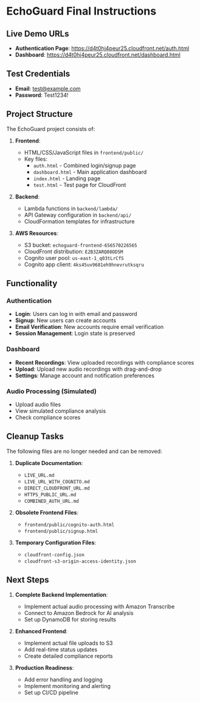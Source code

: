 # EchoGuard Final Instructions

## Live Demo URLs

- **Authentication Page**: https://d4t0hj4peur25.cloudfront.net/auth.html
- **Dashboard**: https://d4t0hj4peur25.cloudfront.net/dashboard.html

## Test Credentials

- **Email**: test@example.com
- **Password**: Test1234!

## Project Structure

The EchoGuard project consists of:

1. **Frontend**:
   - HTML/CSS/JavaScript files in `frontend/public/`
   - Key files:
     - `auth.html` - Combined login/signup page
     - `dashboard.html` - Main application dashboard
     - `index.html` - Landing page
     - `test.html` - Test page for CloudFront

2. **Backend**:
   - Lambda functions in `backend/lambda/`
   - API Gateway configuration in `backend/api/`
   - CloudFormation templates for infrastructure

3. **AWS Resources**:
   - S3 bucket: `echoguard-frontend-656570226565`
   - CloudFront distribution: `E2B3ZARQ08OD5M`
   - Cognito user pool: `us-east-1_q03tLrCfS`
   - Cognito app client: `4ks45uv9681eh9hnevrutksqru`

## Functionality

### Authentication

- **Login**: Users can log in with email and password
- **Signup**: New users can create accounts
- **Email Verification**: New accounts require email verification
- **Session Management**: Login state is preserved

### Dashboard

- **Recent Recordings**: View uploaded recordings with compliance scores
- **Upload**: Upload new audio recordings with drag-and-drop
- **Settings**: Manage account and notification preferences

### Audio Processing (Simulated)

- Upload audio files
- View simulated compliance analysis
- Check compliance scores

## Cleanup Tasks

The following files are no longer needed and can be removed:

1. **Duplicate Documentation**:
   - `LIVE_URL.md`
   - `LIVE_URL_WITH_COGNITO.md`
   - `DIRECT_CLOUDFRONT_URL.md`
   - `HTTPS_PUBLIC_URL.md`
   - `COMBINED_AUTH_URL.md`

2. **Obsolete Frontend Files**:
   - `frontend/public/cognito-auth.html`
   - `frontend/public/signup.html`

3. **Temporary Configuration Files**:
   - `cloudfront-config.json`
   - `cloudfront-s3-origin-access-identity.json`

## Next Steps

1. **Complete Backend Implementation**:
   - Implement actual audio processing with Amazon Transcribe
   - Connect to Amazon Bedrock for AI analysis
   - Set up DynamoDB for storing results

2. **Enhanced Frontend**:
   - Implement actual file uploads to S3
   - Add real-time status updates
   - Create detailed compliance reports

3. **Production Readiness**:
   - Add error handling and logging
   - Implement monitoring and alerting
   - Set up CI/CD pipeline